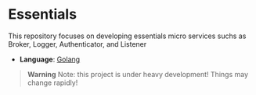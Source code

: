 # Essentials

This repository focuses on developing essentials micro services suchs as Broker, Logger, Authenticator, and Listener

- **Language**: [Golang](https://go.dev/)

> **Warning**
> Note: this project is under heavy development! Things may change rapidly!

